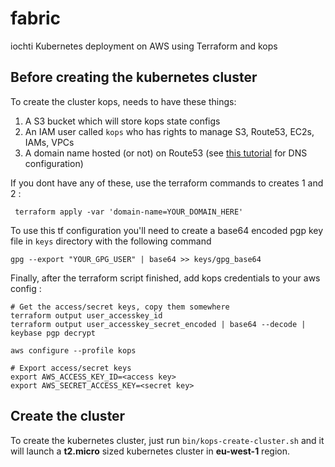 # fabric

iochti Kubernetes deployment on AWS using Terraform and kops

## Before creating the kubernetes cluster

To create the cluster kops, needs to have these things:
  1. A S3 bucket which will store kops state configs
  2. An IAM user called `kops` who has rights to manage S3, Route53, EC2s, IAMs, VPCs
  3. A domain name hosted (or not) on Route53 (see [this tutorial](https://github.com/kubernetes/kops/blob/master/docs/aws.md#configure-dns) for DNS configuration)

If you dont have any of these, use the terraform commands to creates 1 and 2 :
```shell
 terraform apply -var 'domain-name=YOUR_DOMAIN_HERE'
```

To use this tf configuration you'll need to create a base64 encoded pgp key file in `keys` directory with the following command

```shell
gpg --export "YOUR_GPG_USER" | base64 >> keys/gpg_base64
```

Finally, after the terraform script finished, add kops credentials to your aws config :
```shell
# Get the access/secret keys, copy them somewhere
terraform output user_accesskey_id
terraform output user_accesskey_secret_encoded | base64 --decode | keybase pgp decrypt

aws configure --profile kops

# Export access/secret keys
export AWS_ACCESS_KEY_ID=<access key>
export AWS_SECRET_ACCESS_KEY=<secret key>
```

## Create the cluster

To create the kubernetes cluster, just run `bin/kops-create-cluster.sh` and it will launch a **t2.micro** sized kubernetes cluster in **eu-west-1** region.
